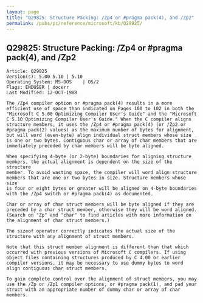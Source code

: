 ```yaml
---
layout: page
title: "Q29825: Structure Packing: /Zp4 or #pragma pack(4), and /Zp2"
permalink: /pubs/pc/reference/microsoft/kb/Q29825/
---
```


## Q29825: Structure Packing: /Zp4 or #pragma pack(4), and /Zp2

	Article: Q29825
	Version(s): 5.00 5.10 | 5.10
	Operating System: MS-DOS    | OS/2
	Flags: ENDUSER | docerr
	Last Modified: 12-OCT-1988
	
	The /Zp4 compiler option or #pragma pack(4) results in a more
	efficient use of space than indicated on Pages 100 to 102 in both the
	"Microsoft C 5.00 Optimizing Compiler User's Guide" and the "Microsoft
	C 5.10 Optimizing Compiler User's Guide." When the C compiler aligns
	structure members, it uses the /Zp4 or #pragma pack(4) (or /Zp2 or
	#pragma pack(2) values) as the maximum number of bytes for alignment,
	but will word (even-byte) align individual struct members whose size
	is one or two bytes. Contiguous char or array of char members that are
	immediately preceded by char members will be byte aligned.
	
	When specifying 4-byte (or 2-byte) boundaries for aligning structure
	members, the actual alignment is dependent on the size of the structure
	member. To avoid wasting space, the compiler will word align structure
	members that are one or two bytes in size. Structure members whose size
	is four or eight bytes or greater will be aligned on 4-byte boundaries
	with the /Zp4 switch or #pragma pack(4) as documented.
	
	Char or array of char struct members will be byte aligned if they are
	preceded by a char struct member, otherwise they will be word aligned.
	(Search on "Zp" and "char" to find articles with more information on
	the alignment of char struct members.)
	
	The sizeof operator correctly indicates the actual size of the
	structure with any alignment of struct members.
	
	Note that this struct member alignment is different than that which
	occurred with previous versions of Microsoft C compilers. If using
	object files containing structures produced by C 4.00 or earlier
	compiler versions, it may be necessary to use dummy bytes to word
	align contiguous char struct members.
	
	To gain complete control over the alignment of struct members, you may
	use the /Zp or /Zp1 compiler options, or #pragma pack(1), and pad your
	struct with an appropriate number of dummy char or array of char
	members.
